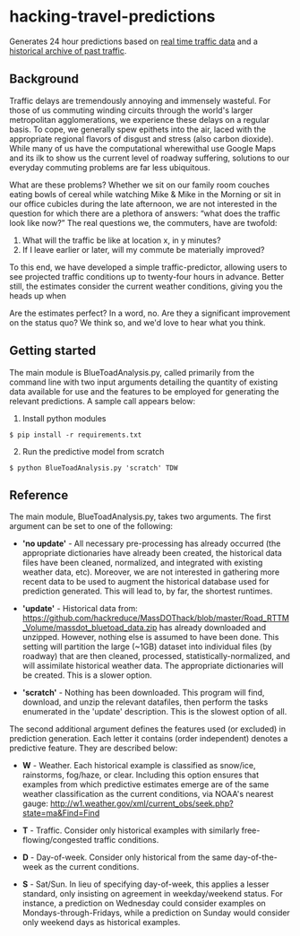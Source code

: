 # hacking-travel-predictions

Generates 24 hour predictions based on [real time traffic data](http://traffichackers.com/current.json) and a [historical archive of past traffic](https://github.com/hackreduce/MassDOThack/blob/master/Road_RTTM_Volume/massdot_bluetoad_data.zip).

## Background

Traffic delays are tremendously annoying and immensely wasteful.  For those of us commuting winding circuits through the world's larger metropolitan agglomerations, we experience these delays on a regular basis.  To cope, we generally spew epithets into the air, laced with the appropriate regional flavors of disgust and stress (also carbon dioxide).  While many of us have the computational wherewithal use Google Maps and its ilk to show us the current level of roadway suffering, solutions to our everyday commuting problems are far less ubiquitous.

What are these problems?  Whether we sit on our family room couches eating bowls of cereal while watching Mike & Mike in the Morning or sit in our office cubicles during the late afternoon, we are not interested in the question for which there are a plethora of answers: “what does the traffic look like now?” The real questions we, the commuters, have are twofold:

1.  What will the traffic be like at location x, in y minutes?
2.  If I leave earlier or later, will my commute be materially improved?

To this end, we have developed a simple traffic-predictor, allowing users to see projected traffic conditions up to twenty-four hours in advance.  Better still, the estimates consider the current weather conditions, giving you the heads up when

Are the estimates perfect?  In a word, no.  Are they a significant improvement on the status quo?  We think so, and we'd love to hear what you think.

## Getting started

The main module is BlueToadAnalysis.py, called primarily from the command line with two input arguments detailing the quantity of existing data available for use and the features to be employed for generating the relevant predictions.  A sample call appears below:

1.  Install python modules

  ```
  $ pip install -r requirements.txt
  ```

2.  Run the predictive model from scratch

  ```
  $ python BlueToadAnalysis.py 'scratch' TDW
  ```

## Reference

The main module, BlueToadAnalysis.py, takes two arguments.  The first argument can be set to one of the following:

  * **'no update'** - All necessary pre-processing has already occurred (the appropriate dictionaries have already been
  created, the historical data files have been cleaned, normalized, and integrated with existing weather data, etc).
  Moreover, we are not interested in gathering more recent data to be used to augment the historical database used for    prediction generated.  This will lead to, by far, the shortest runtimes.

  * **'update'** - Historical data from:
  https://github.com/hackreduce/MassDOThack/blob/master/Road_RTTM_Volume/massdot_bluetoad_data.zip
  has already downloaded and unzipped.  However, nothing else is assumed to have been done.  This setting will partition
  the large (~1GB) dataset into individual files (by roadway) that are then cleaned, processed,
  statistically-normalized, and will assimilate historical weather data.  The appropriate dictionaries will be created.
  This is a slower option.

  * **'scratch'** - Nothing has been downloaded.  This program will find, download, and unzip the relevant datafiles, then
  perform the tasks enumerated in the 'update' description.  This is the slowest option of all.

The second additional argument defines the features used (or excluded) in prediction generation.  Each letter it contains (order independent) denotes a predictive feature. They are described below:

  * **W** - Weather.  Each historical example is classified as snow/ice, rainstorms, fog/haze, or clear.  Including this
  option ensures that examples from which predictive estimates emerge are of the same weather classification as the
  current conditions, via NOAA's nearest gauge: http://w1.weather.gov/xml/current_obs/seek.php?state=ma&Find=Find

  * **T** - Traffic.  Consider only historical examples with similarly free-flowing/congested traffic conditions.

  * **D** - Day-of-week.  Consider only historical from the same day-of-the-week as the current conditions.

  * **S** - Sat/Sun.  In lieu of specifying day-of-week, this applies a lesser standard, only insisting on agreement in
        weekday/weekend status.  For instance, a prediction on Wednesday could consider examples on
        Mondays-through-Fridays, while a prediction on Sunday would consider only weekend days as historical examples.
